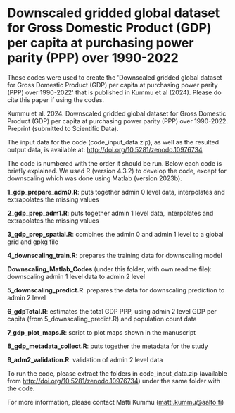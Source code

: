 # Downscaled gridded global dataset for Gross Domestic Product (GDP) per capita at purchasing power parity (PPP) over 1990-2022

These codes were used to create the 'Downscaled gridded global dataset for Gross Domestic Product (GDP) per capita at purchasing power parity (PPP) over 1990-2022' that is published in Kummu et al (2024). Please do cite this paper if using the codes. 

Kummu et al. 2024. Downscaled gridded global dataset for Gross Domestic Product (GDP) per capita at purchasing power parity (PPP) over 1990-2022. Preprint (submitted to Scientific Data). 

The input data for the code (code_input_data.zip), as well as the resulted output data, is available at: 
http://doi.org/10.5281/zenodo.10976734


The code is numbered with the order it should be run. Below each code is briefly explained. We used R (version 4.3.2) to develop the code, except for downscaling which was done using Matlab (version 2023b). 

**1_gdp_prepare_adm0.R**: puts together admin 0 level data, interpolates and extrapolates the missing values

**2_gdp_prep_adm1.R**: puts together admin 1 level data, interpolates and extrapolates the missing values

**3_gdp_prep_spatial.R**: combines the admin 0 and admin 1 level to a global grid and gpkg file

**4_downscaling_train.R**: prepares the training data for downscaling model

**Downscaling_Matlab_Codes** (under this folder, with own readme file): downscaling admin 1 level data to admin 2 level

**5_downscaling_predict.R**: prepares the data for downscaling prediction to admin 2 level

**6_gdpTotal.R**: estimates the total GDP PPP, using admin 2 level GDP per capita (from 5_downscaling_predict.R) and population count data

**7_gdp_plot_maps.R**: script to plot maps shown in the manuscript

**8_gdp_metadata_collect.R**: puts together the metadata for the study

**9_adm2_validation.R**: validation of admin 2 level data


To run the code, please extract the folders in code_input_data.zip (available from http://doi.org/10.5281/zenodo.10976734) under the same folder with the code. 

For more information, please contact Matti Kummu (matti.kummu@aalto.fi)

